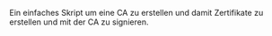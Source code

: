 Ein einfaches Skript um eine CA zu erstellen und damit Zertifikate zu erstellen und mit der CA zu signieren.

